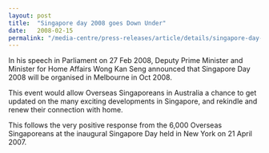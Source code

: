 ```yaml
---
layout: post
title:  "Singapore day 2008 goes Down Under"
date:   2008-02-15
permalink: "/media-centre/press-releases/article/details/singapore-day-goes-down-under"
---
```


In his speech in Parliament on 27 Feb 2008, Deputy Prime Minister and Minister for Home Affairs Wong Kan Seng announced that Singapore Day 2008 will be organised in Melbourne in Oct 2008.

This event would allow Overseas Singaporeans in Australia a chance to get updated on the many exciting developments in Singapore, and rekindle and renew their connection with home.

This follows the very positive response from the 6,000 Overseas Singaporeans at the inaugural Singapore Day held in New York on 21 April 2007.

